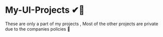 # My-UI-Projects ✔🎉
These are only a part of my projects , Most of the other projects are private due to the companies policies 👀
